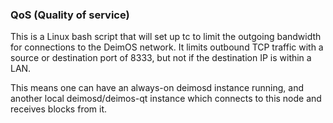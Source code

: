 ### QoS (Quality of service) ###

This is a Linux bash script that will set up tc to limit the outgoing bandwidth for connections to the DeimOS network. It limits outbound TCP traffic with a source or destination port of 8333, but not if the destination IP is within a LAN.

This means one can have an always-on deimosd instance running, and another local deimosd/deimos-qt instance which connects to this node and receives blocks from it.
